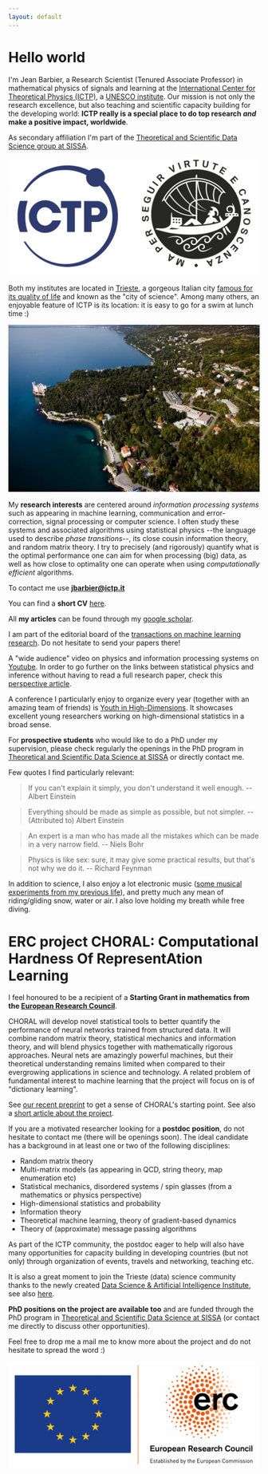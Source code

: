 ```yaml
---
layout: default
---
```



# Hello world

I'm Jean Barbier, a Research Scientist (Tenured Associate Professor) in mathematical physics of signals and learning at the [International Center for Theoretical Physics (ICTP)](https://www.ictp.it/), a [UNESCO institute](https://www.unesco.org/en). Our mission is not only the research excellence, but also teaching and scientific capacity building for the developing world: **ICTP really is a special place to do top research _and_ make a positive impact, worldwide**.


As secondary affiliation I'm part of the [Theoretical and Scientific Data Science group at SISSA](https://datascience.sissa.it/).

![logos](./docs/logos.png)

Both my institutes are located in [Trieste](https://www.google.com/maps/place/Trieste,+Province+of+Trieste,+Italy/@45.6458226,13.7398185,12.42z/data=!4m5!3m4!1s0x477b6b06e4edf533:0x666a2484d4dd2b50!8m2!3d45.6495264!4d13.7768182), a gorgeous Italian city [famous for its quality of life](https://www.italofile.com/best-places-to-live-in-italy-2021/) and known as the "city of science". Among many others, an enjoyable feature of ICTP is its location: it is easy to go for a swim at lunch time :)

![ICTP](./docs/ictpView.jpg)

My **research interests** are centered around _information processing systems_ such as appearing in machine learning, communication and error-correction, signal processing or computer science. I often study these systems and associated algorithms using statistical physics --the language used to describe _phase transitions_--, its close cousin information theory, and random matrix theory. I try to precisely (and rigorously) quantify what is the optimal performance one can aim for when processing (big) data, as well as how close to optimality one can operate when using _computationally efficient_ algorithms. 

To contact me use **jbarbier@ictp.it**

You can find a **short CV** [here](./docs/cv.pdf).

All **my articles** can be found through my [google scholar](https://scholar.google.com/citations?user=yeE5qqIAAAAJ&hl=en).

I am part of the editorial board of the [transactions on machine learning research](https://jmlr.org/tmlr/index.html). Do not hesitate to send your papers there! 

A "wide audience" video on physics and information processing systems on [Youtube](https://www.youtube.com/watch?v=q1VO5dmymFM&t=5s&ab_channel=ICTPMathematics). In order to go further on the links between statistical physics and inference without having to read a full research paper, check this [perspective article](https://arxiv.org/pdf/2010.14863.pdf). 

A conference I particularly enjoy to organize every year (together with an amazing team of friends) is [Youth in High-Dimensions](http://indico.ictp.it/event/9596/overview). It showcases excellent young researchers working on high-dimensional statistics in a broad sense.

For **prospective students** who would like to do a PhD under my supervision, please check regularly the openings in the PhD program in [Theoretical and Scientific Data Science at SISSA](https://datascience.sissa.it/phd-in-theoretical-and-scientific-data-science) or directly contact me.

Few quotes I find particularly relevant:

> If you can't explain it simply, you don't understand it well enough. -- Albert Einstein

> Everything should be made as simple as possible, but not simpler. -- (Attributed to) Albert Einstein
 
> An expert is a man who has made all the mistakes which can be made in a very narrow field. -- Niels Bohr

> Physics is like sex: sure, it may give some practical results, but that's not why we do it. -- Richard Feynman

In addition to science, I also enjoy a lot electronic music ([some musical experiments from my previous life](https://soundcloud.com/junkosaur)), and pretty much any mean of riding/gliding snow, water or air. I also love holding my breath while free diving.

# ERC project CHORAL: Computational Hardness Of RepresentAtion Learning

I feel honoured to be a recipient of a **Starting Grant in mathematics from the [European Research Council](https://erc.europa.eu/news/erc-2021-starting-grants-results?fbclid=IwAR0-AB0MH9WFvlv3Ynp9Z6EMXy_0igRVLsIAiUlB7h79ftnLslV5Pxv_Qp8)**. 

CHORAL will develop novel statistical tools to better quantify the performance of neural networks trained from structured data. It will combine random matrix theory, statistical mechanics and information theory, and will blend physics together with mathematically rigorous approaches. Neural nets are amazingly powerful machines, but their theoretical understanding remains limited when compared to their evergrowing applications in science and technology. A related problem of fundamental interest to machine learning that the project will focus on is of "dictionary learning". 

See [our recent preprint](https://arxiv.org/pdf/2109.06610.pdf) to get a sense of CHORAL's starting point. See also a [short article about the project](https://www.ictp.it/about-ictp/media-centre/news/2022/1/jean-barbier-erc.aspx).

<!--- I have **multiple positions open at the postdoctoral level on this ERC project**. These are up to four/five years and come with a competitive salary (ICTP researchers, as UNESCO employees, are exempted of income tax), a teaching load decided by the postdoc, and substantial funds for travelling and computer equipment. -->

If you are a motivated researcher looking for a **postdoc position**, do not hesitate to contact me (there will be openings soon). The ideal candidate has a background in at least one or two of the following disciplines:

* Random matrix theory
* Multi-matrix models (as appearing in QCD, string theory, map enumeration etc)
* Statistical mechanics, disordered systems / spin glasses (from a mathematics or physics perspective)
* High-dimensional statistics and probability 
* Information theory
* Theoretical machine learning, theory of gradient-based dynamics
* Theory of (approximate) message passing algorithms

As part of the ICTP community, the postdoc eager to help will also have many opportunities for capacity building in developing countries (but not only) through organization of events, travels and networking, teaching etc. 

It is also a great moment to join the Trieste (data) science community thanks to the newly created [Data Science & Artificial Intelligence Institute](https://www.ictp.it/about-ictp/media-centre/news/2021/4/data-science-institute-mou.aspx), see also [here](https://www.sissa.it/news/data-science-artificial-intelligence-institute-born). 

<!--- [Here is the call for application](./docs/QLS Postdoctoral call 2022 ERC.pdf). -->

**PhD positions on the project are available too** and are funded through the PhD program in [Theoretical and Scientific Data Science at SISSA](https://datascience.sissa.it/phd-in-theoretical-and-scientific-data-science) (or contact me directly to discuss other opportunities).

Feel free to drop me a mail me to know more about the project and do not hesitate to spread the word :)

![ERC](./docs/ERC.png)
